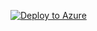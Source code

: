 
[![Deploy to Azure](https://aka.ms/deploytoazurebutton)](https://portal.azure.com/#create/Microsoft.Template/uri/https%3A%2F%2Fraw.githubusercontent.com%2FZest-Alex%2FSmallBicepsAVD%2Fmain%2FVMtoHostpool%2FdeployVMtoHostpool.json%3Ftoken%3DGHSAT0AAAAAABTKOHVEOIM4BZ6NJINM4KKGYS24NEQ)
